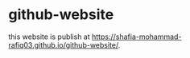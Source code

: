 # github-website
this website is publish at https://shafia-mohammad-rafiq03.github.io/github-website/.
